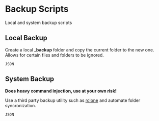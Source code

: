 # Backup Scripts

Local and system backup scripts

## Local Backup

Create a local ___backup__ folder and copy the current folder to the new one.  Allows for certain files and folders to be ignored.

```
JSON
```

## System Backup

__Does heavy command injection, use at your own risk!__

Use a third party backup utility such as [rclone](https://rclone.org/) and automate folder syncronization.

```
JSON
```